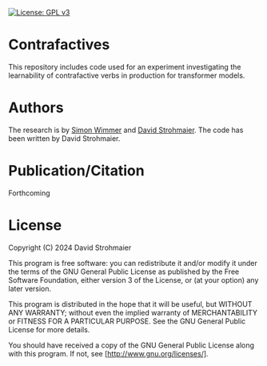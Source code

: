 [![License: GPL v3](https://img.shields.io/badge/License-GPLv3-blue.svg)](https://www.gnu.org/licenses/gpl-3.0)

# Contrafactives

This repository includes code used for an experiment investigating the learnability of contrafactive verbs in production for transformer models.

# Authors

The research is by [Simon Wimmer](https://github.com/sbwimmer) and [David Strohmaier](https://dstrohmaier.com). The code has been written by David Strohmaier.

# Publication/Citation

Forthcoming


# License

Copyright (C) 2024  David Strohmaier

This program is free software: you can redistribute it and/or modify
it under the terms of the GNU General Public License as published by
the Free Software Foundation, either version 3 of the License, or
(at your option) any later version.

This program is distributed in the hope that it will be useful,
but WITHOUT ANY WARRANTY; without even the implied warranty of
MERCHANTABILITY or FITNESS FOR A PARTICULAR PURPOSE.  See the
GNU General Public License for more details.

You should have received a copy of the GNU General Public License
along with this program.  If not, see [http://www.gnu.org/licenses/].
